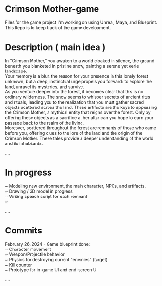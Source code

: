 # Crimson Mother-game
Files for the game project I'm working on using Unreal, Maya, and Blueprint.
This Repo is to keep track of the game development.

# Description ( main idea )
In "Crimson Mother," you awaken to a world cloaked in silence, the ground beneath you blanketed in pristine snow, painting a serene yet eerie landscape.  
Your memory is a blur, the reason for your presence in this lonely forest unknown, but a deep, instinctual urge propels you forward: to explore the land, unravel its mysteries, and survive.  
As you venture deeper into the forest, it becomes clear that this is no ordinary wilderness. The snow seems to whisper secrets of ancient rites and rituals, leading you to the realization that you must gather sacred objects scattered across the land. These artifacts are the keys to appeasing the Crimson Mother, a mythical entity that reigns over the forest. Only by offering these objects as a sacrifice at her altar can you hope to earn your passage back to the realm of the living.  
Moreover, scattered throughout the forest are remnants of those who came before you, offering clues to the lore of the land and the origin of the Crimson Mother. These tales provide a deeper understanding of the world and its inhabitants.  

....

# In progress
~ Modeling new environment, the main character, NPCs, and artifacts.  
  ~ Drawing / 3D model in progress  
~ Writing speech script for each remnant  
~   

....  

# Commits
February 26, 2024 - Game blueprint done:  
                      ~ Character movement  
                      ~ Weapon/Projectile behavior  
                      ~ Physics for destroying current "enemies" (target)  
                      ~ Kill counter  
                      ~ Prototype for in-game UI and end-screen UI  

....
                      
                      
